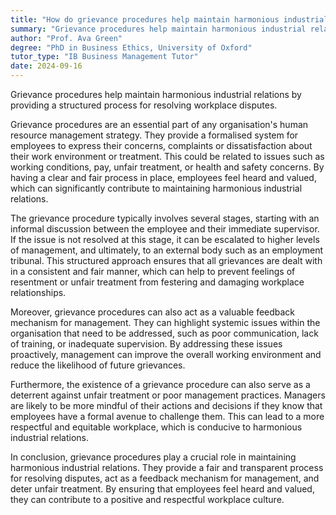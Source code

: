 ```yaml
---
title: "How do grievance procedures help maintain harmonious industrial relations?"
summary: "Grievance procedures help maintain harmonious industrial relations by providing a structured process for resolving workplace disputes."
author: "Prof. Ava Green"
degree: "PhD in Business Ethics, University of Oxford"
tutor_type: "IB Business Management Tutor"
date: 2024-09-16
---
```


Grievance procedures help maintain harmonious industrial relations by providing a structured process for resolving workplace disputes.

Grievance procedures are an essential part of any organisation's human resource management strategy. They provide a formalised system for employees to express their concerns, complaints or dissatisfaction about their work environment or treatment. This could be related to issues such as working conditions, pay, unfair treatment, or health and safety concerns. By having a clear and fair process in place, employees feel heard and valued, which can significantly contribute to maintaining harmonious industrial relations.

The grievance procedure typically involves several stages, starting with an informal discussion between the employee and their immediate supervisor. If the issue is not resolved at this stage, it can be escalated to higher levels of management, and ultimately, to an external body such as an employment tribunal. This structured approach ensures that all grievances are dealt with in a consistent and fair manner, which can help to prevent feelings of resentment or unfair treatment from festering and damaging workplace relationships.

Moreover, grievance procedures can also act as a valuable feedback mechanism for management. They can highlight systemic issues within the organisation that need to be addressed, such as poor communication, lack of training, or inadequate supervision. By addressing these issues proactively, management can improve the overall working environment and reduce the likelihood of future grievances.

Furthermore, the existence of a grievance procedure can also serve as a deterrent against unfair treatment or poor management practices. Managers are likely to be more mindful of their actions and decisions if they know that employees have a formal avenue to challenge them. This can lead to a more respectful and equitable workplace, which is conducive to harmonious industrial relations.

In conclusion, grievance procedures play a crucial role in maintaining harmonious industrial relations. They provide a fair and transparent process for resolving disputes, act as a feedback mechanism for management, and deter unfair treatment. By ensuring that employees feel heard and valued, they can contribute to a positive and respectful workplace culture.
    